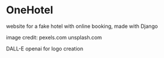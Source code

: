 # OneHotel

website for a fake hotel with online booking, made with Django

image credit:
pexels.com
unsplash.com

DALL-E openai for logo creation
